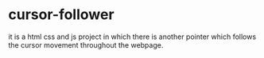 # cursor-follower
it is a html css and js project in which there is another pointer which follows the cursor movement throughout the webpage.
